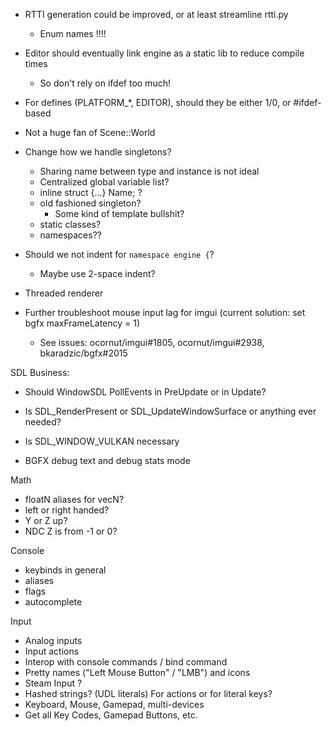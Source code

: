 - RTTI generation could be improved, or at least streamline rtti.py
  - Enum names !!!!

- Editor should eventually link engine as a static lib to reduce compile times
  - So don't rely on ifdef too much!
- For defines (PLATFORM_*, EDITOR), should they be either 1/0, or #ifdef-based

- Not a huge fan of Scene::World
- Change how we handle singletons?
  - Sharing name between type and instance is not ideal
  - Centralized global variable list?
  - inline struct {...} Name; ?
  - old fashioned singleton?
    - Some kind of template bullshit?
  - static classes?
  - namespaces??

- Should we not indent for `namespace engine {`?
    - Maybe use 2-space indent?

- Threaded renderer
- Further troubleshoot mouse input lag for imgui (current solution: set bgfx maxFrameLatency = 1)
    - See issues: ocornut/imgui#1805, ocornut/imgui#2938, bkaradzic/bgfx#2015

SDL Business:
- Should WindowSDL PollEvents in PreUpdate or in Update?
- Is SDL_RenderPresent or SDL_UpdateWindowSurface or anything ever needed?
- Is SDL_WINDOW_VULKAN necessary

- BGFX debug text and debug stats mode

Math
- floatN aliases for vecN?
- left or right handed?
- Y or Z up?
- NDC Z is from -1 or 0?

Console
- keybinds in general
- aliases
- flags
- autocomplete

Input
- Analog inputs
- Input actions
- Interop with console commands / bind command
- Pretty names ("Left Mouse Button" / "LMB") and icons 
- Steam Input ?
- Hashed strings? (UDL literals) For actions or for literal keys?
- Keyboard, Mouse, Gamepad, multi-devices
- Get all Key Codes, Gamepad Buttons, etc.
